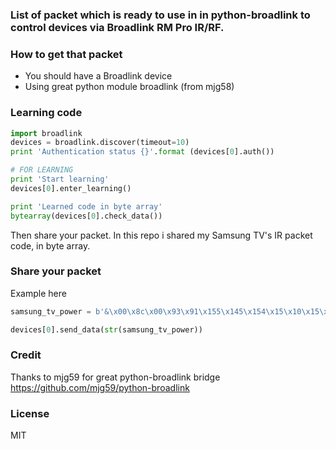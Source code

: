 ### List of packet which is ready to use in in python-broadlink to control devices via Broadlink RM Pro IR/RF.

### How to get that packet
- You should have a Broadlink device
- Using great python module broadlink (from mjg58)

### Learning code
```python
import broadlink
devices = broadlink.discover(timeout=10)
print 'Authentication status {}'.format (devices[0].auth())

# FOR LEARNING
print 'Start learning'
devices[0].enter_learning()

print 'Learned code in byte array'
bytearray(devices[0].check_data())

```
Then share your packet.
In this repo i shared my Samsung TV's IR packet code, in byte array.

### Share your packet
Example here 

```python
samsung_tv_power = b'&\x00\x8c\x00\x93\x91\x155\x145\x154\x15\x10\x15\x10\x15\x0f\x15\x10\x15\x10\x154\x154\x155\x15\x10\x14\x10\x15\x10\x15\x10\x14\x10\x15\x10\x154\x15\x10\x15\x10\x15\x0f\x15\x10\x15\x10\x15\x0f\x155\x15\x0f\x155\x154\x155\x154\x154\x155\x15\x00\x05\xf3\x94\x90\x155\x154\x155\x14\x10\x15\x10\x15\x10\x14\x10\x15\x10\x154\x155\x145\x15\x10\x15\x0f\x15\x10\x15\x10\x15\x0f\x15\x10\x154\x15\x10\x15\x10\x15\x10\x14\x10\x15\x10\x15\x10\x145\x15\x10\x145\x154\x155\x154\x155\x145\x15\x00\r\x05\x00\x00\x00\x00\x00\x00\x00\x00\x00\x00\x00\x00'

devices[0].send_data(str(samsung_tv_power))
```

### Credit
Thanks to mjg59 for great python-broadlink bridge
https://github.com/mjg59/python-broadlink

### License
MIT

